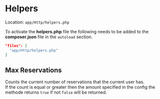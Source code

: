 # Helpers
Location: `app/Http/helpers.php`

To activate the **helpers.php** file the following needs to be added to the **composer.json** file in the `autoload` section.
```json
"files": [
  "app/Http/helpers.php"
]
```

## Max Reservations
Counts the current number of reservations that the current user has.  
If the count is equal or greater then the amount specified in the config the methode returns `true` if not `false` will be returned.
